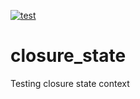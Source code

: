 [![test](https://github.com/alanschlindvein/closure_state/actions/workflows/yarn-test-workflow.yml/badge.svg?branch=main)](https://github.com/alanschlindvein/closure_state/actions/workflows/yarn-test-workflow.yml)

# closure_state

Testing closure state context
